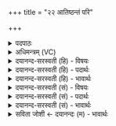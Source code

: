 +++
title = "२२ आतिष्ठन्तं परि"

+++
<details><summary>पदपाठः</summary>

आ॒तिष्ठ॑न्त॒मित्या॒ऽतिष्ठ॑न्तम्। परि॑। विश्वे॑। अ॒भू॒ष॒न्। श्रियः॑। वसा॑नः। च॒र॒ति॒। स्वरो॑चि॒रिति॒ स्वऽरो॑चिः। म॒हत्। तत्। वृष्णः॑। असु॑रस्य। नाम॑। आ। वि॒श्वऽरू॑प॒ इति॒ वि॒श्वऽरू॑पः। अ॒मृता॑नि। त॒स्थौ॒। २२।
</details>

<details><summary>अधिमन्त्रम् (VC)</summary>

- इन्द्रो देवता
- विश्वामित्र ऋषिः
- भुरिक्त्रिष्टुप्
- धैवतः
</details>

<details><summary>दयानन्द-सरस्वती (हि) - विषयः</summary>

अब विद्युत् अग्नि कैसा है, इस विषय को अगले मन्त्र में कहा है ॥
</details>

<details><summary>दयानन्द-सरस्वती (हि) - पदार्थः</summary>

पदार्थान्वयभाषाः -  हे विद्वान् लोगो ! (विश्वे) सब आप जैसे (श्रियः) धनों वा शोभाओं को (वसानः) धारण करता हुआ (स्वरोचिः) स्वयमेव दीप्तिवाला (विश्वरूपः) सब पदार्थों में उन-उन के रूप से व्याप्त अग्नि (चरति) विचरता और (अमृतानि) नाशरहित वस्तुओं में (आ, तस्थौ) स्थित है, वैसे इस (आतिष्ठन्तम्) अच्छे प्रकार स्थिर अग्नि को (परि, अभूषन्) सब ओर से शोभित कीजिये। जो (वृष्णः) वर्षा करनेहारे (असुरस्य) हिंसक इस बिजुलीरूप अग्नि का (महत्) बड़ा (तत्) परोक्ष (नाम) नाम है, उससे सब कार्य्यों को शोभित करो ॥२२ ॥
</details>

<details><summary>दयानन्द-सरस्वती (हि) - भावार्थः</summary>

भावार्थभाषाः -  इस मन्त्र में वाचकलुप्तोपमालङ्कार है। जिस कारण यह विद्युद्रूप अग्नि सब पदार्थों में स्थित हुआ भी किसी को प्रकाशित नहीं करता, इससे इसकी असुर संज्ञा है। जो इस विद्युत् विद्या को जानते हैं, वे सब ओर से सुभूषित होते हैं ॥२२ ॥
</details>

<details><summary>दयानन्द-सरस्वती (सं) - विषयः</summary>

अथ विद्युदग्निः कीदृश इत्याह ॥
</details>

<details><summary>दयानन्द-सरस्वती (सं) - पदार्थः</summary>

पदार्थान्वयभाषाः -  हे विद्वांसो ! विश्वे भवन्तो यथा श्रियो वसानः स्वरोचिर्विश्वरूपोऽग्निश्चरत्यमृतान्यातस्थौ तथैतमातिष्ठन्तं पर्यभूषन्। यद्वृष्णोऽसुरस्यास्य महत्तन्नामास्ति तेन सर्वाणि कार्य्याण्यलङ् कुरुत ॥२२ ॥
</details>

<details><summary>दयानन्द-सरस्वती (सं) - भावार्थः</summary>

भावार्थभाषाः -  अत्र वाचकलुप्तोपमालङ्कारः। यतोऽयं विद्युदाख्योऽग्निः सर्वपदार्थस्थोऽपि न किञ्चित् प्रकाशयति, तस्मादस्यासुरेति नाम। य एतद्विद्यां जानन्ति ते सर्वतः सुभूषिता भवन्ति ॥२२ ॥
</details>

<details><summary>सविता जोशी ← दयानन्दः (म) - भावार्थः</summary>

भावार्थभाषाः -  या मंत्रात वाचकलुप्तोपमालंकार आहे. विद्युतरूपी अग्नी सर्व पदार्थांमध्ये स्थित असतो; परंतु तो प्रकट होत नाही. म्हणून त्याला असुर म्हटले जाते. जे लोक ही विद्युत विद्या जाणतात ते प्रसिद्ध होतात.
</details>